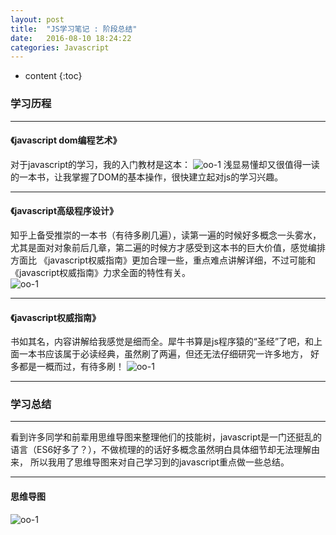 ```yaml
---
layout: post
title:  "JS学习笔记 : 阶段总结"
date:   2016-08-10 18:24:22
categories: Javascript
---
```


* content
{:toc}

### 学习历程

---

#### 《javascript dom编程艺术》

对于javascript的学习，我的入门教材是这本：
![oo-1]({{"/static/picture/book-1.png"}})
浅显易懂却又很值得一读的一本书，让我掌握了DOM的基本操作，很快建立起对js的学习兴趣。

---

#### 《javascript高级程序设计》

知乎上备受推崇的一本书（有待多刷几遍），读第一遍的时候好多概念一头雾水，尤其是面对对象前后几章，第二遍的时候方才感受到这本书的巨大价值，感觉编排方面比
《javascript权威指南》更加合理一些，重点难点讲解详细，不过可能和《javascript权威指南》力求全面的特性有关。<br>
![oo-1]({{"/static/picture/book-2.png"}})

---

#### 《javascript权威指南》

书如其名，内容讲解给我感觉是细而全。犀牛书算是js程序猿的“圣经”了吧，和上面一本书应该属于必读经典，虽然刷了两遍，但还无法仔细研究一许多地方，
好多都是一概而过，有待多刷！
![oo-1]({{"/static/picture/book-3.png"}})

---

### 学习总结

---

看到许多同学和前辈用思维导图来整理他们的技能树，javascript是一门还挺乱的语言（ES6好多了？），不做梳理的的话好多概念虽然明白具体细节却无法理解由来，
所以我用了思维导图来对自己学习到的javascript重点做一些总结。

---

#### 思维导图
![oo-1]({{"http://o9r9kpwmc.bkt.clouddn.com/blog/javascript.png"}})